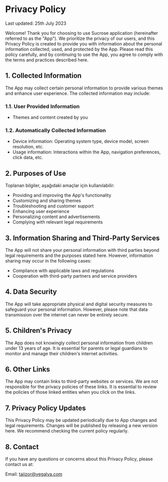 # Privacy Policy

Last updated: 25th July 2023

Welcome! Thank you for choosing to use Sucrose application (hereinafter referred to as the "App"). We prioritize the privacy of our users, and this Privacy Policy is created to provide you with information about the personal information collected, used, and protected by the App. Please read this policy carefully, and by continuing to use the App, you agree to comply with the terms and practices described here.

## 1. Collected Information

The App may collect certain personal information to provide various themes and enhance user experience. The collected information may include:

### 1.1. User Provided Information

- Themes and content created by you

### 1.2. Automatically Collected Information

- Device information: Operating system type, device model, screen resolution, etc.
- Usage information: Interactions within the App, navigation preferences, click data, etc.

## 2. Purposes of Use

Toplanan bilgiler, aşağıdaki amaçlar için kullanılabilir:

- Providing and improving the App's functionality
- Customizing and sharing themes
- Troubleshooting and customer support
- Enhancing user experience
- Personalizing content and advertisements
- Complying with relevant legal requirements

## 3. Information Sharing and Third-Party Services

The App will not share your personal information with third parties beyond legal requirements and the purposes stated here. However, information sharing may occur in the following cases:

- Compliance with applicable laws and regulations
- Cooperation with third-party partners and service providers

## 4. Data Security

The App will take appropriate physical and digital security measures to safeguard your personal information. However, please note that data transmission over the internet can never be entirely secure.

## 5. Children's Privacy

The App does not knowingly collect personal information from children under 13 years of age. It is essential for parents or legal guardians to monitor and manage their children's internet activities.

## 6. Other Links

The App may contain links to third-party websites or services. We are not responsible for the privacy policies of these links. It is essential to review the policies of those linked entities when you click on the links.

## 7. Privacy Policy Updates

This Privacy Policy may be updated periodically due to App changes and legal requirements. Changes will be published by releasing a new version here. We recommend checking the current policy regularly.

## 8. Contact

If you have any questions or concerns about this Privacy Policy, please contact us at:

Email: taiizor@vegalya.com